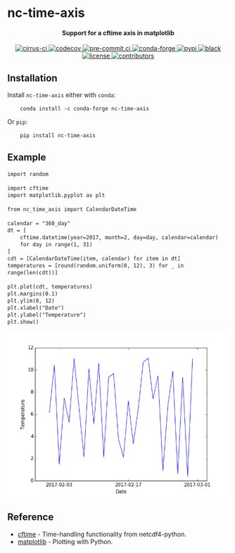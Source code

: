 # nc-time-axis

<h4 align="center">
    Support for a cftime axis in matplotlib
</h4>

<p align="center">

<a href="https://cirrus-ci.com/github/SciTools-/nc-time-axis">
  <img src="https://api.cirrus-ci.com/github/SciTools/nc-time-axis.svg?branch=master"
       alt="cirrus-ci">
</a>
<a href="https://codecov.io/gh/SciTools/nc-time-axis">
  <img src="https://codecov.io/gh/SciTools/nc-time-axis/branch/master/graph/badge.svg?token=JicwCCHwLd"
       alt="codecov">
</a>
<a href="https://results.pre-commit.ci/latest/github/SciTools/nc-time-axis/master">
  <img src="https://results.pre-commit.ci/badge/github/SciTools/nc-time-axis/master.svg"
       alt="pre-commit.ci">
</a>
<a href="https://anaconda.org/conda-forge/nc-time-axis">
  <img src="https://img.shields.io/conda/vn/conda-forge/nc-time-axis?color=orange&label=conda-forge&logo=conda-forge&logoColor=white"
       alt="conda-forge">
</a>
<a href="https://pypi.org/project/nc-time-axis/">
  <img src="https://img.shields.io/pypi/v/nc-time-axis?color=orange&label=pypi&logo=python&logoColor=white"
       alt="pypi">
</a>
<a href="https://github.com/psf/black">
  <img src="https://img.shields.io/badge/code%20style-black-000000.svg"
       alt="black">
</a>
<a href="https://github.com/SciTools/nc-time-axis/blob/master/LICENSE">
  <img src="https://img.shields.io/github/license/SciTools/nc-time-axis?style=plastic"
       alt="license">
</a>
<a href="https://github.com/SciTools/nc-time-axis/graphs/contributors">
  <img src="https://img.shields.io/github/contributors/SciTools/nc-time-axis?style=plastic"
       alt="contributors">
</a>
</p>


## Installation
Install `nc-time-axis` either with `conda`:
```shell
    conda install -c conda-forge nc-time-axis
```
Or `pip`:
```shell
    pip install nc-time-axis
```


## Example

    import random

    import cftime
    import matplotlib.pyplot as plt

    from nc_time_axis import CalendarDateTime

    calendar = "360_day"
    dt = [
        cftime.datetime(year=2017, month=2, day=day, calendar=calendar)
        for day in range(1, 31)
    ]
    cdt = [CalendarDateTime(item, calendar) for item in dt]
    temperatures = [round(random.uniform(0, 12), 3) for _ in range(len(cdt))]

    plt.plot(cdt, temperatures)
    plt.margins(0.1)
    plt.ylim(0, 12)
    plt.xlabel("Date")
    plt.ylabel("Temperature")
    plt.show()

![alt text](https://github.com/SciTools/nc-time-axis/raw/master/example_plot.png "Example plot with cftime axis")


## Reference
* [cftime](https://github.com/Unidata/cftime) - Time-handling functionality from netcdf4-python.
* [matplotlib](http://matplotlib.org/) - Plotting with Python.
